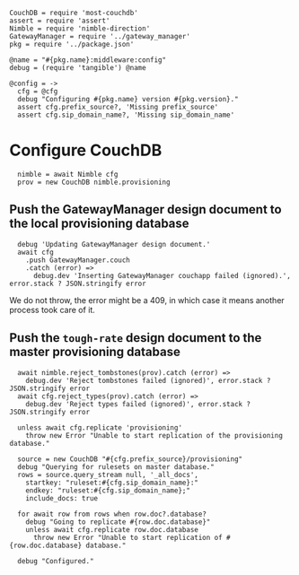    CouchDB = require 'most-couchdb'
    assert = require 'assert'
    Nimble = require 'nimble-direction'
    GatewayManager = require '../gateway_manager'
    pkg = require '../package.json'

    @name = "#{pkg.name}:middleware:config"
    debug = (require 'tangible') @name

    @config = ->
      cfg = @cfg
      debug "Configuring #{pkg.name} version #{pkg.version}."
      assert cfg.prefix_source?, 'Missing prefix_source'
      assert cfg.sip_domain_name?, 'Missing sip_domain_name'

Configure CouchDB
=================

      nimble = await Nimble cfg
      prov = new CouchDB nimble.provisioning

Push the GatewayManager design document to the local provisioning database
--------------------------------------------------------------------------

      debug 'Updating GatewayManager design document.'
      await cfg
        .push GatewayManager.couch
        .catch (error) =>
          debug.dev 'Inserting GatewayManager couchapp failed (ignored).', error.stack ? JSON.stringify error

We do not throw, the error might be a 409, in which case it means another process took care of it.

Push the `tough-rate` design document to the master provisioning database
-------------------------------------------------------------------------

      await nimble.reject_tombstones(prov).catch (error) =>
        debug.dev 'Reject tombstones failed (ignored)', error.stack ? JSON.stringify error
      await cfg.reject_types(prov).catch (error) =>
        debug.dev 'Reject types failed (ignored)', error.stack ? JSON.stringify error

      unless await cfg.replicate 'provisioning'
        throw new Error "Unable to start replication of the provisioning database."

      source = new CouchDB "#{cfg.prefix_source}/provisioning"
      debug "Querying for rulesets on master database."
      rows = source.query_stream null, '_all_docs',
        startkey: "ruleset:#{cfg.sip_domain_name}:"
        endkey: "ruleset:#{cfg.sip_domain_name};"
        include_docs: true

      for await row from rows when row.doc?.database?
        debug "Going to replicate #{row.doc.database}"
        unless await cfg.replicate row.doc.database
          throw new Error "Unable to start replication of #{row.doc.database} database."

      debug "Configured."
